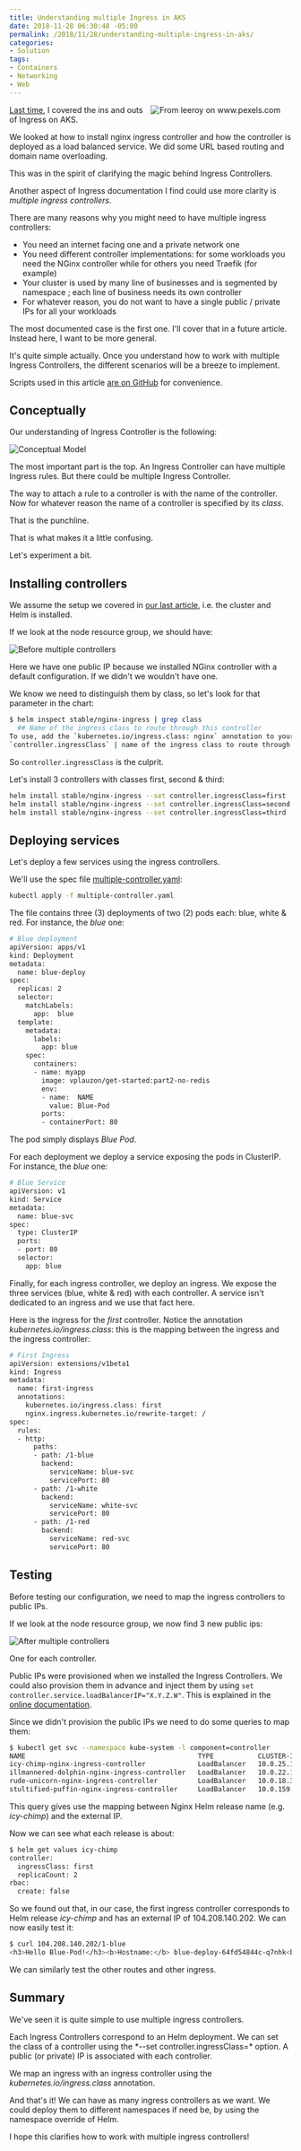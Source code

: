 ```yaml
---
title: Understanding multiple Ingress in AKS
date: 2018-11-28 06:30:48 -05:00
permalink: /2018/11/28/understanding-multiple-ingress-in-aks/
categories:
- Solution
tags:
- Containers
- Networking
- Web
---
```

<img style="float:right;padding-right:20px;" title="From leeroy on www.pexels.com" src="/assets/2018/11/understanding-multiple-ingress-in-aks/ancient-army-e1541419212169.jpg" />

<a href="https://vincentlauzon.com/2018/11/21/understanding-simple-http-ingress-in-aks/">Last time</a>, I covered the ins and outs of Ingress on AKS.

We looked at how to install nginx ingress controller and how the controller is deployed as a load balanced service.  We did some URL based routing and domain name overloading.

This was in the spirit of clarifying the magic behind Ingress Controllers.

Another aspect of Ingress documentation I find could use more clarity is <em>multiple ingress controllers</em>.

There are many reasons why you might need to have multiple ingress controllers:

<ul>
<li>You need an internet facing one and a private network one</li>
<li>You need different controller implementations:  for some workloads you need the NGinx controller while for others you need Traefik (for example)</li>
<li>Your cluster is used by many line of businesses and is segmented by namespace ; each line of business needs its own controller</li>
<li>For whatever reason, you do not want to have a single public / private IPs for all your workloads</li>
</ul>

The most documented case is the first one.  I'll cover that in a future article.  Instead here, I want to be more general.

It's quite simple actually.  Once you understand how to work with multiple Ingress Controllers, the different scenarios will be a breeze to implement.

Scripts used in this article <a href="https://github.com/vplauzon/aks/tree/master/http-ingress">are on GitHub</a> for convenience.

<h2>Conceptually</h2>

Our understanding of Ingress Controller is the following:

<img src="/assets/2018/11/understanding-multiple-ingress-in-aks/model.png" alt="Conceptual Model" />

The most important part is the top.  An Ingress Controller can have multiple Ingress rules.  But there could be multiple Ingress Controller.

The way to attach a rule to a controller is with the name of the controller.  Now for whatever reason the name of a controller is specified by its <em>class</em>.

That is the punchline.

That is what makes it a little confusing.

Let's experiment a bit.

<h2>Installing controllers</h2>

We assume the setup we covered in <a href="https://vincentlauzon.com/2018/11/21/understanding-simple-http-ingress-in-aks/">our last article</a>, i.e. the cluster and Helm is installed.

If we look at the node resource group, we should have:

<img src="/assets/2018/11/understanding-multiple-ingress-in-aks/before.png" alt="Before multiple controllers" />

Here we have one public IP because we installed NGinx controller with a default configuration.  If we didn't we wouldn't have one.

We know we need to distinguish them by class, so let's look for that parameter in the chart:

```bash
$ helm inspect stable/nginx-ingress | grep class
  ## Name of the ingress class to route through this controller
To use, add the `kubernetes.io/ingress.class: nginx` annotation to your Ingress resources.
`controller.ingressClass` | name of the ingress class to route through this controller | `nginx`
```

So <code>controller.ingressClass</code> is the culprit.

Let's install 3 controllers with classes first, second &amp; third:

```bash
helm install stable/nginx-ingress --set controller.ingressClass=first --namespace kube-system --set controller.replicaCount=2 --set rbac.create=false
helm install stable/nginx-ingress --set controller.ingressClass=second --namespace kube-system --set controller.replicaCount=2 --set rbac.create=false
helm install stable/nginx-ingress --set controller.ingressClass=third --namespace kube-system --set controller.replicaCount=2 --set rbac.create=false
```

<h2>Deploying services</h2>

Let's deploy a few services using the ingress controllers.

We'll use the spec file <a href="https://github.com/vplauzon/aks/blob/master/http-ingress/multiple-controller.yaml">multiple-controller.yaml</a>:

```bash
kubectl apply -f multiple-controller.yaml
```

The file contains three (3) deployments of two (2) pods each:  blue, white &amp; red.  For instance, the <em>blue</em> one:

```bash
# Blue deployment
apiVersion: apps/v1
kind: Deployment
metadata:
  name: blue-deploy
spec:
  replicas: 2
  selector:
    matchLabels:
      app:  blue
  template:
    metadata:
      labels:
        app: blue
    spec:
      containers:
      - name: myapp
        image: vplauzon/get-started:part2-no-redis
        env:
        - name:  NAME
          value: Blue-Pod
        ports:
        - containerPort: 80
```

The pod simply displays <em>Blue Pod</em>.

For each deployment we deploy a service exposing the pods in ClusterIP.  For instance, the <em>blue</em> one:

```bash
# Blue Service
apiVersion: v1
kind: Service
metadata:
  name: blue-svc
spec:
  type: ClusterIP
  ports:
  - port: 80
  selector:
    app: blue
```

Finally, for each ingress controller, we deploy an ingress.  We expose the three services (blue, white &amp; red) with each controller.  A service isn't dedicated to an ingress and we use that fact here.

Here is the ingress for the <em>first</em> controller.  Notice the annotation <em>kubernetes.io/ingress.class</em>:  this is the mapping between the ingress and the ingress controller:

```bash
# First Ingress
apiVersion: extensions/v1beta1
kind: Ingress
metadata:
  name: first-ingress
  annotations:
    kubernetes.io/ingress.class: first
    nginx.ingress.kubernetes.io/rewrite-target: /
spec:
  rules:
  - http:
      paths:
      - path: /1-blue
        backend:
          serviceName: blue-svc
          servicePort: 80
      - path: /1-white
        backend:
          serviceName: white-svc
          servicePort: 80
      - path: /1-red
        backend:
          serviceName: red-svc
          servicePort: 80
```

<h2>Testing</h2>

Before testing our configuration, we need to map the ingress controllers to public IPs.

If we look at the node resource group, we now find 3 new public ips:

<img src="/assets/2018/11/understanding-multiple-ingress-in-aks/after.png" alt="After multiple controllers" />

One for each controller.

Public IPs were provisioned when we installed the Ingress Controllers.  We could also provision them in advance and inject them by using <code>set controller.service.loadBalancerIP="X.Y.Z.W"</code>.  This is explained in the <a href="https://docs.microsoft.com/en-us/azure/aks/ingress-static-ip">online documentation</a>.

Since we didn't provision the public IPs we need to do some queries to map them:

```bash
$ kubectl get svc --namespace kube-system -l component=controller
NAME                                           TYPE           CLUSTER-IP     EXTERNAL-IP       PORT(S)                      AGE
icy-chimp-nginx-ingress-controller             LoadBalancer   10.0.25.137    104.208.140.202   80:31611/TCP,443:31031/TCP   58m
illmannered-dolphin-nginx-ingress-controller   LoadBalancer   10.0.22.192    104.46.113.198    80:30482/TCP,443:30339/TCP   57m
rude-unicorn-nginx-ingress-controller          LoadBalancer   10.0.18.36     104.209.219.56    80:31333/TCP,443:30813/TCP   57m
stultified-puffin-nginx-ingress-controller     LoadBalancer   10.0.159.241   104.209.156.3     80:30737/TCP,443:32580/TCP   2d9h
```

This query gives use the mapping between Nginx Helm release name (e.g. <em>icy-chimp</em>) and the external IP.

Now we can see what each release is about:

```bash
$ helm get values icy-chimp
controller:
  ingressClass: first
  replicaCount: 2
rbac:
  create: false
```

So we found out that, in our case, the first ingress controller corresponds to Helm release <em>icy-chimp</em> and has an external IP of 104.208.140.202.  We can now easily test it:

```bash
$ curl 104.208.140.202/1-blue
<h3>Hello Blue-Pod!</h3><b>Hostname:</b> blue-deploy-64fd54844c-q7nhk<br/><b>Visits:</b> undefined
```

We can similarly test the other routes and other ingress.

<h2>Summary</h2>

We've seen it is quite simple to use multiple ingress controllers.

Each Ingress Controllers correspond to an Helm deployment.  We can set the class of a controller using the *--set controller.ingressClass=&#042; option.  A public (or private) IP is associated with each controller.

We map an ingress with an ingress controller using the <em>kubernetes.io/ingress.class</em> annotation.

And that's it!  We can have as many ingress controllers as we want.  We could deploy them to different namespaces if need be, by using the namespace override of Helm.

I hope this clarifies how to work with multiple ingress controllers!
